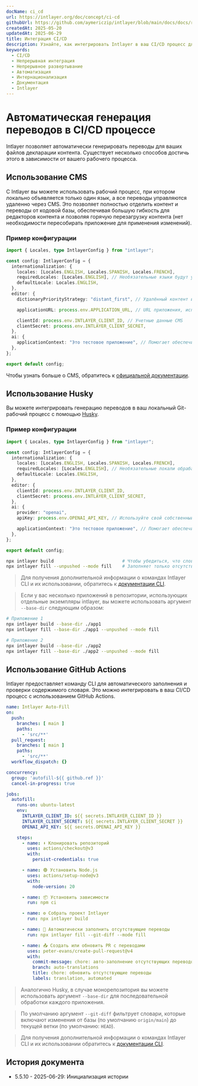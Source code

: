 ```yaml
---
docName: ci_cd
url: https://intlayer.org/doc/concept/ci-cd
githubUrl: https://github.com/aymericzip/intlayer/blob/main/docs/docs/ru/CI_CD.md
createdAt: 2025-05-20
updatedAt: 2025-06-29
title: Интеграция CI/CD
description: Узнайте, как интегрировать Intlayer в ваш CI/CD процесс для автоматизированного управления контентом и развертывания.
keywords:
  - CI/CD
  - Непрерывная интеграция
  - Непрерывное развертывание
  - Автоматизация
  - Интернационализация
  - Документация
  - Intlayer
---
```


# Автоматическая генерация переводов в CI/CD процессе

Intlayer позволяет автоматически генерировать переводы для ваших файлов декларации контента. Существует несколько способов достичь этого в зависимости от вашего рабочего процесса.

## Использование CMS

С Intlayer вы можете использовать рабочий процесс, при котором локально объявляется только один язык, а все переводы управляются удаленно через CMS. Это позволяет полностью отделить контент и переводы от кодовой базы, обеспечивая большую гибкость для редакторов контента и позволяя горячую перезагрузку контента (нет необходимости пересобирать приложение для применения изменений).

### Пример конфигурации

```ts fileName="intlayer.config.ts"
import { Locales, type IntlayerConfig } from "intlayer";

const config: IntlayerConfig = {
  internationalization: {
    locales: [Locales.ENGLISH, Locales.SPANISH, Locales.FRENCH],
    requiredLocales: [Locales.ENGLISH], // Необязательные языки будут управляться удаленно
    defaultLocale: Locales.ENGLISH,
  },
  editor: {
    dictionaryPriorityStrategy: "distant_first", // Удалённый контент имеет приоритет

    applicationURL: process.env.APPLICATION_URL, // URL приложения, используемый CMS

    clientId: process.env.INTLAYER_CLIENT_ID, // Учетные данные CMS
    clientSecret: process.env.INTLAYER_CLIENT_SECRET,
  },
  ai: {
    applicationContext: "Это тестовое приложение", // Помогает обеспечить согласованность генерации перевода
  },
};

export default config;
```

Чтобы узнать больше о CMS, обратитесь к [официальной документации](https://github.com/aymericzip/intlayer/blob/main/docs/docs/ru/intlayer_CMS.md).

## Использование Husky

Вы можете интегрировать генерацию переводов в ваш локальный Git-рабочий процесс с помощью [Husky](https://typicode.github.io/husky/).

### Пример конфигурации

```ts fileName="intlayer.config.ts"
import { Locales, type IntlayerConfig } from "intlayer";

const config: IntlayerConfig = {
  internationalization: {
    locales: [Locales.ENGLISH, Locales.SPANISH, Locales.FRENCH],
    requiredLocales: [Locales.ENGLISH], // Необязательные локали обрабатываются удаленно
    defaultLocale: Locales.ENGLISH,
  },
  editor: {
    clientId: process.env.INTLAYER_CLIENT_ID,
    clientSecret: process.env.INTLAYER_CLIENT_SECRET,
  },
  ai: {
    provider: "openai",
    apiKey: process.env.OPENAI_API_KEY, // Используйте свой собственный API ключ

    applicationContext: "Это тестовое приложение", // Помогает обеспечить согласованность генерации перевода
  },
};

export default config;
```

```bash fileName=".husky/pre-push"
npx intlayer build                          # Чтобы убедиться, что словари обновлены
npx intlayer fill --unpushed --mode fill    # Заполняет только отсутствующий контент, не обновляет существующий
```

> Для получения дополнительной информации о командах Intlayer CLI и их использовании, обратитесь к [документации CLI](https://github.com/aymericzip/intlayer/blob/main/docs/docs/ru/intlayer_cli.md).

> Если у вас несколько приложений в репозитории, использующих отдельные экземпляры intlayer, вы можете использовать аргумент `--base-dir` следующим образом:

```bash fileName=".husky/pre-push"
# Приложение 1
npx intlayer build --base-dir ./app1
npx intlayer fill --base-dir ./app1 --unpushed --mode fill

# Приложение 2
npx intlayer build --base-dir ./app2
npx intlayer fill --base-dir ./app2 --unpushed --mode fill
```

## Использование GitHub Actions

Intlayer предоставляет команду CLI для автоматического заполнения и проверки содержимого словаря. Это можно интегрировать в ваш CI/CD процесс с использованием GitHub Actions.

```yaml fileName=".github/workflows/intlayer-translate.yml"
name: Intlayer Auto-Fill
on:
  push:
    branches: [ main ]
    paths:
      - 'src/**'
  pull_request:
    branches: [ main ]
    paths:
      - 'src/**'
  workflow_dispatch: {}

concurrency:
  group: 'autofill-${{ github.ref }}'
  cancel-in-progress: true

jobs:
  autofill:
    runs-on: ubuntu-latest
    env:
      INTLAYER_CLIENT_ID: ${{ secrets.INTLAYER_CLIENT_ID }}
      INTLAYER_CLIENT_SECRET: ${{ secrets.INTLAYER_CLIENT_SECRET }}
      OPENAI_API_KEY: ${{ secrets.OPENAI_API_KEY }}

    steps:
      - name: ⬇️ Клонировать репозиторий
        uses: actions/checkout@v3
        with:
          persist-credentials: true

      - name: 🟢 Установить Node.js
        uses: actions/setup-node@v3
        with:
          node-version: 20

      - name: 📦 Установить зависимости
        run: npm ci

      - name: ⚙️ Собрать проект Intlayer
        run: npx intlayer build

      - name: 🤖 Автоматически заполнить отсутствующие переводы
        run: npx intlayer fill --git-diff --mode fill

      - name: 📤 Создать или обновить PR с переводами
        uses: peter-evans/create-pull-request@v4
        with:
          commit-message: chore: авто-заполнение отсутствующих переводов [skip ci]
          branch: auto-translations
          title: chore: обновить отсутствующие переводы
          labels: translation, automated
```

> Аналогично Husky, в случае монорепозитория вы можете использовать аргумент `--base-dir` для последовательной обработки каждого приложения.

> По умолчанию аргумент `--git-diff` фильтрует словари, которые включают изменения от базы (по умолчанию `origin/main`) до текущей ветки (по умолчанию: `HEAD`).

> Для получения дополнительной информации о командах Intlayer CLI и их использовании обратитесь к [документации CLI](https://github.com/aymericzip/intlayer/blob/main/docs/docs/ru/intlayer_cli.md).

## История документа

- 5.5.10 - 2025-06-29: Инициализация истории
